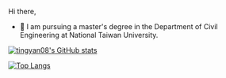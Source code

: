 <!--
**tingyan08/tingyan08** is a ✨ _special_ ✨ repository because its `README.md` (this file) appears on your GitHub profile.

Here are some ideas to get you started:

- 🔭 I’m currently working on ...
- 🌱 I’m currently learning ...
- 👯 I’m looking to collaborate on ...
- 🤔 I’m looking for help with ...
- 💬 Ask me about ...
- 📫 How to reach me: ...
- 😄 Pronouns: ...
- ⚡ Fun fact: ...
-->

Hi there, 
- 🔭 I am pursuing a master's degree in the Department of Civil Engineering at National Taiwan University.

[![tingyan08's GitHub stats](https://github-readme-stats.vercel.app/api?username=tingyan08&show_icons=true&theme=ambient_gradient&hide_rank=true&show_icon=true&include_all_commits=true)](https://github.com/tingyan08/github-readme-stats)

[![Top Langs](https://github-readme-stats.vercel.app/api/top-langs/?username=tingyan08&layout=pie&hide=jupyter%20notebook)](https://github.com/tingyan08/github-readme-stats)
